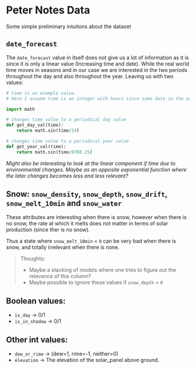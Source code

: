 # Peter Notes Data

Some simple preliminary intuitons about the dataset

## `date_forecast`

The `date_forecast` value in itself does not give us a lot of information as it is since it is only a linear value (Increasing time and date). While the real world time moves in seasons and in our case we are interested in the two periods throughout the day and also throughout the year. Leaving us with two values: 

```python
# time is an example value.
# Here I assume time is an integer with hours since some date in the past

import math

# changes time value to a periodical day value
def get_day_val(time):
    return math.sin(time/24)

# changes time value to a periodical year value
def get_year_val(time):
    return math.sin(time/8760.25)
```

*Might also be interesting to look at the linear component if time due to environmental changes. Maybe as an opposite exponential function where the later changes becomes less and less relevant?*

## Snow: `snow_density`, `snow_depth`, `snow_drift`, `snow_melt_10min` and `snow_water`

These attributes are interesting when there is snow, however when there is no snow, the rate at which it melts does not matter in terms of solar production (since ther is no snow). 

Thus a state where `snow_melt_10min` = `0` can be very bad when there is snow, and totally irrelevant when there is none. 

> Thoughts: 
> - Maybe a stacking of models where one tries to figure out the relevance of this column? 
> - Maybe possible to ignore these values if `snow_depth` = `0`

## Boolean values: 
- `is_day` -> 0/1
- `is_in_shadow` -> 0/1

## Other int values:
- `dew_or_rime` -> (dew=1, rime=-1, neither=0)
- `elevation` -> The elevation of the solar_panel above ground. 
